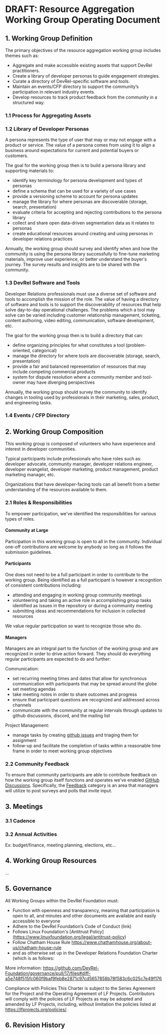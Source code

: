# DRAFT: Resource Aggregation Working Group Operating Document

## 1. Working Group Definition

The primary objectives of the resource aggregation working group includes themes such as:
- Aggregate and make accessible existing assets that support DevRel practitioners.
- Create a library of developer personas to guide engagement strategies.
- Curate a directory of DevRel-specific software and tools.
- Maintain an events/CFP directory to support the community’s participation in relevant industry events.
- Develop resources to track product feedback from the community in a structured way.

### 1.1 Process for Aggregating Assets

### 1.2 Library of Developer Personas

A persona represents the type of user that may or may not engage with a product or service. The value of a persona comes from using it to align a business around expectations for current and potential buyers or customers.

The goal for the working group then is to build a persona library and supporting materials to:

- identify key terminology for persona development and types of personas
- define a schema that can be used for a variety of use cases
- provide a versioning scheme to account for persona updates
- manage the library for where personas are discoverable (storage, search, presentation)
- evaluate criteria for accepting and rejecting contributions to the persona library
- collect and share open data-driven segmentation data as it relates to personas
- create educational resources around creating and using personas in developer relations practices

Annually, the working group should survey and identify when and how the community is using the persona library successfully to fine-tune marketing materials, improve user experience, or better understand the buyer's journey. The survey results and insights are to be shared with the community.

### 1.3 DevRel Software and Tools

Developer Relations professionals must use a diverse set of software and tools to accomplish the mission of the role. The value of having a directory of software and tools is to support the discoverability of resources that help solve day-to-day operational challenges. The problems which a tool may solve can be varied including customer relationship management, ticketing, content authoring, video editing, communication, software development, etc. 

The goal for the working group then is to build a directory that can:

- define organizing principles for what constitutes a tool (problem-oriented, categorical)
- manage the directory for where tools are discoverable (storage, search, presentation)
- provide a fair and balanced representation of resources that may include competing commercial products
- system for dispute resolution where a community member and tool-owner may have diverging perspectives

Annually, the working group should survey the community to identify changes in tooling used by professionals in their marketing, sales, product, and engineering tasks.

### 1.4 Events / CFP Directory


## 2. Working Group Composition

This working group is composed of volunteers who have experience and interest in developer communities.

Typical participants include professionals who have roles such as: developer advocate, community manager, developer relations engineer, developer evangelist, developer marketing, product management, product marketing manager, etc. 

Organizations that have developer-facing tools can all benefit from a better understanding of the resources available to them. 

### 2.1 Roles & Responsibilities 

To empower participation, we've identified the responsibilities for various types of roles.

#### Community at Large

Participation in this working group is open to all in the community. Individual one-off contributions are welcome by anybody so long as it follows the submission guidelines.

#### Participants

One does not need to be a full participant in order to contribute to the working group. Being identified as a full participant is however a recognition of consistent contributions including:

- attending and engaging in working group community meetings
- volunteering and taking an active role in accomplishing group tasks identified as issues in the repository or during a community meeting
- submitting ideas and recommendations for inclusion in collected resources

We value regular participation so want to recognize those who do.

#### Managers 

Managers are an integral part to the function of the working group and are recognized in order to drive action forward. They should do everything regular participants are expected to do and further:

Communication:
- set recurring meeting times and dates that allow for synchronous communication with participants that may be spread around the globe
- set meeting agendas
- take meeting notes in order to share outcomes and progress
- ensure that participant questions are recognized and addressed across channels
- communicate with the community at regular intervals through updates to github discussions, discord, and the mailing list

Project Management:
- manage tasks by creating [github issues](https://github.com/DevRel-Foundation/wg-resource-aggregation/issues) and triaging them for assignment
- follow-up and facilitate the completion of tasks within a reasonable time frame in order to meet working group objectives

### 2.2 Community Feedback

To ensure that community participants are able to contribute feedback on how the working group itself functions and operates we've enabled [GitHub Discussions](https://github.com/DevRel-Foundation/wg-resource-aggregation/discussions). Specifically, the [Feedback](https://github.com/DevRel-Foundation/wg-resource-aggregation/discussions/categories/feedback) category is an area that managers will utilize to post surveys and polls that invite input.

## 3. Meetings

### 3.1 Cadence

### 3.2 Annual Activities 

Ex: budget/finance, meeting planning, elections, etc…


## 4. Working Group Resources

...



## 5. Governance

All Working Groups within the DevRel Foundation must: 

- Function with openness and transparency, meaning that participation is open to all, and minutes and other documents are available and easily accessible to everyone
- Adhere to the DevRel Foundation’s Code of Conduct (link)
- Follows Linux Foundation's [Antitrust Policy] (https://www.linuxfoundation.org/legal/antitrust-policy)
- Follow Chatham House Rule  https://www.chathamhouse.org/about-us/chatham-house-rule 
- and as otherwise set up in the Developer Relations Foundation Charter
(which is as follows: 

More information: https://github.com/DevRel-Foundation/governance/pull/17/files#diff-a5e748f515fc060f9baf9feb8e2871c97cd5657858b78f583c6c025c7e49f176 


Compliance with Policies 
This Charter is subject to the Series Agreement for the Project and the Operating Agreement of LF Projects. Contributors will comply with the policies of LF Projects as may be adopted and amended by LF Projects, including, without limitation the policies listed at https://lfprojects.org/policies/.  


## 6. Revision History


